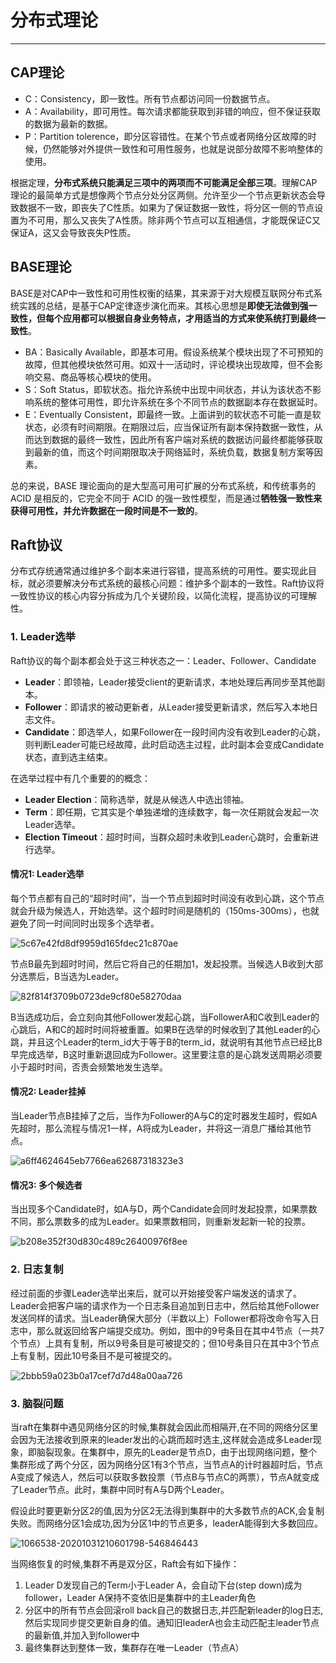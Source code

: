 # 分布式理论

------

## CAP理论

- C：Consistency，即一致性。所有节点都访问同一份数据节点。
- A：Availability，即可用性。每次请求都能获取到非错的响应，但不保证获取的数据为最新的数据。
- P：Partition tolerence，即分区容错性。在某个节点或者网络分区故障的时候，仍然能够对外提供一致性和可用性服务，也就是说部分故障不影响整体的使用。

根据定理，**分布式系统只能满足三项中的两项而不可能满足全部三项**。理解CAP理论的最简单方式是想像两个节点分处分区两侧。允许至少一个节点更新状态会导致数据不一致，即丧失了C性质。如果为了保证数据一致性，将分区一侧的节点设置为不可用，那么又丧失了A性质。除非两个节点可以互相通信，才能既保证C又保证A，这又会导致丧失P性质。

## BASE理论

BASE是对CAP中一致性和可用性权衡的结果，其来源于对大规模互联网分布式系统实践的总结，是基于CAP定律逐步演化而来。其核心思想是**即使无法做到强一致性，但每个应用都可以根据自身业务特点，才用适当的方式来使系统打到最终一致性**。

- BA：Basically Available，即基本可用。假设系统某个模块出现了不可预知的故障，但其他模块依然可用。如双十一活动时，评论模块出现故障，但不会影响交易、商品等核心模块的使用。
- S：Soft Status，即软状态。指允许系统中出现中间状态，并认为该状态不影响系统的整体可用性，即允许系统在多个不同节点的数据副本存在数据延时。
- E：Eventually Consistent，即最终一致。上面讲到的软状态不可能一直是软状态，必须有时间期限。在期限过后，应当保证所有副本保持数据一致性，从而达到数据的最终一致性，因此所有客户端对系统的数据访问最终都能够获取到最新的值，而这个时间期限取决于网络延时，系统负载，数据复制方案等因素。

总的来说，BASE 理论面向的是大型高可用可扩展的分布式系统，和传统事务的 ACID 是相反的，它完全不同于 ACID 的强一致性模型，而是通过**牺牲强一致性来获得可用性，并允许数据在一段时间是不一致的**。

## Raft协议

分布式存统通常通过维护多个副本来进行容错，提高系统的可用性。要实现此目标，就必须要解决分布式系统的最核心问题：维护多个副本的一致性。Raft协议将一致性协议的核心内容分拆成为几个关键阶段，以简化流程，提高协议的可理解性。

### 1. Leader选举

Raft协议的每个副本都会处于这三种状态之一：Leader、Follower、Candidate

- **Leader**：即领袖，Leader接受client的更新请求，本地处理后再同步至其他副本。
- **Follower**：即请求的被动更新者，从Leader接受更新请求，然后写入本地日志文件。
- **Candidate**：即选举人，如果Follower在一段时间内没有收到Leader的心跳，则判断Leader可能已经故障，此时启动选主过程，此时副本会变成Candidate状态，直到选主结束。

在选举过程中有几个重要的的概念：

- **Leader Election**：简称选举，就是从候选人中选出领袖。
- **Term**：即任期，它其实是个单独递增的连续数字，每一次任期就会发起一次Leader选举。
- **Election Timeout**：超时时间，当群众超时未收到Leader心跳时，会重新进行选举。

#### 情况1: Leader选举

每个节点都有自己的“超时时间”，当一个节点到超时时间没有收到心跳，这个节点就会升级为候选人，开始选举。这个超时时间是随机的（150ms-300ms），也就避免了同一时间同时出现多个选举者。

![5c67e42fd8df9959d165fdec21c870ae](image/5c67e42fd8df9959d165fdec21c870ae.png)

节点B最先到超时时间，然后它将自己的任期加1，发起投票。当候选人B收到大部分选票后，B当选为Leader。

![82f814f3709b0723de9cf80e58270daa](image/82f814f3709b0723de9cf80e58270daa.png)

B当选成功后，会立刻向其他Follower发起心跳，当FollowerA和C收到Leader的心跳后，A和C的超时时间将被重置。如果B在选举的时候收到了其他Leader的心跳，并且这个Leader的term_id大于等于B的term_id，就说明有其他节点已经比B早完成选举，B这时重新退回成为Follower。这里要注意的是心跳发送周期必须要小于超时时间，否责会频繁地发生选举。

#### 情况2: Leader挂掉

当Leader节点B挂掉了之后，当作为Follower的A与C的定时器发生超时，假如A先超时，那么流程与情况1一样，A将成为Leader，并将这一消息广播给其他节点。

![a6ff4624645eb7766ea62687318323e3](image/a6ff4624645eb7766ea62687318323e3.png)

#### 情况3: 多个候选者

当出现多个Candidate时，如A与D，两个Candidate会同时发起投票，如果票数不同，那么票数多的成为Leader。如果票数相同，则重新发起新一轮的投票。

![b208e352f30d830c489c26400976f8ee](image/b208e352f30d830c489c26400976f8ee.png)

### 2. 日志复制

经过前面的步骤Leader选举出来后，就可以开始接受客户端发送的请求了。Leader会把客户端的请求作为一个日志条目追加到日志中，然后给其他Follower发送同样的请求。当Leader确保大部分（半数以上）Follower都将改命令写入日志中，那么就返回给客户端提交成功。例如，图中的9号条目在其中4节点（一共7个节点）上具有复制，所以9号条目是可被提交的；但10号条目只在其中3个节点上有复制，因此10号条目不是可被提交的。

![2bbb59a023b0a17cef7d7d48a00aa726](image/2bbb59a023b0a17cef7d7d48a00aa726.png)

### 3. 脑裂问题

 当raft在集群中遇见网络分区的时候,集群就会因此而相隔开,在不同的网络分区里会因为无法接收到原来的leader发出的心跳而超时选主,这样就会造成多Leader现象，即脑裂现象。在集群中，原先的Leader是节点D，由于出现网络问题，整个集群形成了两个分区，因为网络分区1有3个节点，当节点A的计时器超时后，节点A变成了候选人，然后可以获取多数投票（节点B与节点C的两票），节点A就变成了Leader节点。此时，集群中同时有A与D两个Leader。

假设此时要更新分区2的值,因为分区2无法得到集群中的大多数节点的ACK,会复制失败。而网络分区1会成功,因为分区1中的节点更多，leaderA能得到大多数回应。

![1066538-20201031210601798-546846443](image/1066538-20201031210601798-546846443.png)

当网络恢复的时候,集群不再是双分区，Raft会有如下操作：

1. Leader D发现自己的Term小于Leader A，会自动下台(step down)成为follower，Leader A保持不变依旧是集群中的主Leader角色
2. 分区中的所有节点会回滚roll back自己的数据日志,并匹配新leader的log日志,然后实现同步提交更新自身的值。通知旧leaderA也会主动匹配主leader节点的最新值,并加入到follower中
3. 最终集群达到整体一致，集群存在唯一Leader（节点A）
